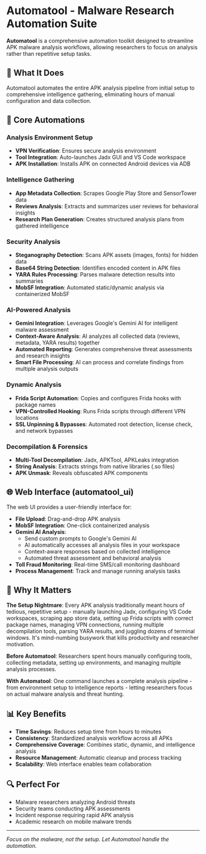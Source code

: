 # Automatool - Malware Research Automation Suite

**Automatool** is a comprehensive automation toolkit designed to streamline APK malware analysis workflows, allowing researchers to focus on analysis rather than repetitive setup tasks.

## 🎯 What It Does

Automatool automates the entire APK analysis pipeline from initial setup to comprehensive intelligence gathering, eliminating hours of manual configuration and data collection.

## 🔧 Core Automations

### **Analysis Environment Setup**
- **VPN Verification**: Ensures secure analysis environment
- **Tool Integration**: Auto-launches Jadx GUI and VS Code workspace
- **APK Installation**: Installs APK on connected Android devices via ADB

### **Intelligence Gathering**
- **App Metadata Collection**: Scrapes Google Play Store and SensorTower data
- **Reviews Analysis**: Extracts and summarizes user reviews for behavioral insights  
- **Research Plan Generation**: Creates structured analysis plans from gathered intelligence

### **Security Analysis**
- **Steganography Detection**: Scans APK assets (images, fonts) for hidden data
- **Base64 String Detection**: Identifies encoded content in APK files
- **YARA Rules Processing**: Parses malware detection results into summaries
- **MobSF Integration**: Automated static/dynamic analysis via containerized MobSF

### **AI-Powered Analysis**
- **Gemini Integration**: Leverages Google's Gemini AI for intelligent malware assessment
- **Context-Aware Analysis**: AI analyzes all collected data (reviews, metadata, YARA results) together
- **Automated Reporting**: Generates comprehensive threat assessments and research insights
- **Smart File Processing**: AI can process and correlate findings from multiple analysis outputs

### **Dynamic Analysis**
- **Frida Script Automation**: Copies and configures Frida hooks with package names
- **VPN-Controlled Hooking**: Runs Frida scripts through different VPN locations
- **SSL Unpinning & Bypasses**: Automated root detection, license check, and network bypasses

### **Decompilation & Forensics**
- **Multi-Tool Decompilation**: Jadx, APKTool, APKLeaks integration
- **String Analysis**: Extracts strings from native libraries (.so files)
- **APK Unmask**: Reveals obfuscated APK components

## 🌐 Web Interface (automatool_ui)

The web UI provides a user-friendly interface for:
- **File Upload**: Drag-and-drop APK analysis
- **MobSF Integration**: One-click containerized analysis
- **Gemini AI Analysis**: 
  - Send custom prompts to Google's Gemini AI
  - AI automatically accesses all analysis files in your workspace
  - Context-aware responses based on collected intelligence
  - Automated threat assessment and behavioral analysis
- **Toll Fraud Monitoring**: Real-time SMS/call monitoring dashboard
- **Process Management**: Track and manage running analysis tasks

## 🚀 Why It Matters

**The Setup Nightmare**: Every APK analysis traditionally meant hours of tedious, repetitive setup - manually launching Jadx, configuring VS Code workspaces, scraping app store data, setting up Frida scripts with correct package names, managing VPN connections, running multiple decompilation tools, parsing YARA results, and juggling dozens of terminal windows. It's mind-numbing busywork that kills productivity and researcher motivation.

**Before Automatool**: Researchers spent hours manually configuring tools, collecting metadata, setting up environments, and managing multiple analysis processes.

**With Automatool**: One command launches a complete analysis pipeline - from environment setup to intelligence reports - letting researchers focus on actual malware analysis and threat hunting.

## 📊 Key Benefits

- **Time Savings**: Reduces setup time from hours to minutes
- **Consistency**: Standardized analysis workflow across all APKs
- **Comprehensive Coverage**: Combines static, dynamic, and intelligence analysis
- **Resource Management**: Automatic cleanup and process tracking
- **Scalability**: Web interface enables team collaboration

## 🔍 Perfect For

- Malware researchers analyzing Android threats
- Security teams conducting APK assessments  
- Incident response requiring rapid APK analysis
- Academic research on mobile malware trends

---

*Focus on the malware, not the setup. Let Automatool handle the automation.*
